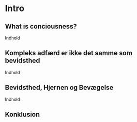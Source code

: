 # Intro


## What is conciousness?

Indhold

## Kompleks adfærd er ikke det samme som bevidsthed

Indhold


## Bevidsthed, Hjernen og Bevægelse

Indhold

## Konklusion